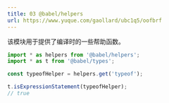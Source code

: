 ```yaml
---
title: 03 @babel/helpers
url: https://www.yuque.com/gaollard/ubc1q5/oofbrf
---
```


该模块用于提供了编译时的一些帮助函数。

```javascript
import * as helpers from '@babel/helpers';
import * as t from '@babel/types';

const typeofHelper = helpers.get('typeof');

t.isExpressionStatement(typeofHelper);
// true
```
